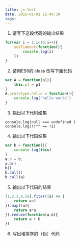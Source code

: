 ```yaml
---
title: js-test
date: 2016-01-01 15:40:39
tags:
---
```




1. 请写下这段代码的输出结果


```js
for(var i = 1;i<10;i++){
    setTimeout(function(){
        console.log(i)
    })
}
```

2. 请用ES6的 class 改写下面代码

```js
var A = function(p1){
    this.p1 = p1
}
A.prototype.hello = function(){
    console.log('hello world')
}
```
3. 输出以下代码结果

```
console.log(null === undefined )
console.log(!!"" == !1)
```

4. 输出以下代码结果

```js
var b = function(){
    console.log(this)
}
a.b = b;
a.b()
b()
b.call()
b.call(a)

```

5. 输出以下代码的结果

```js
[1,2,3,4,56].fiter((a) => {
    return a<5
}).map((a){
    return a*a
}).reduce(function(a,b){
    return a + b
})

```

6. 写出堆排序的（伪）代码